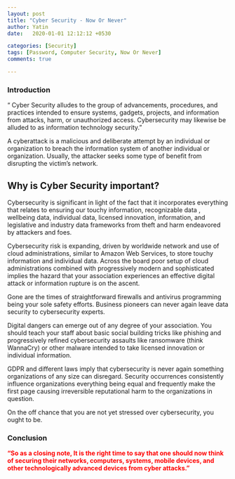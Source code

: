 ```yaml
---
layout: post
title: "Cyber Security - Now Or Never"
author: Yatin
date:   2020-01-01 12:12:12 +0530

categories: [Security]
tags: [Password, Computer Security, Now Or Never] 
comments: true

---
```


### Introduction

“ Cyber Security alludes to the group of advancements, procedures, and practices intended to ensure systems, gadgets, projects, and information from attacks, harm, or unauthorized access. Cybersecurity may likewise be alluded to as information technology security.”

A cyberattack is a malicious and deliberate attempt by an individual or organization to breach the information system of another individual or organization. Usually, the attacker seeks some type of benefit from disrupting the victim’s network.
<!--more-->

## Why is Cyber Security important?

Cybersecurity is significant in light of the fact that it incorporates everything that relates to ensuring our touchy information, recognizable data , wellbeing data, individual data, licensed innovation, information, and legislative and industry data frameworks from theft and harm endeavored by attackers and foes.

Cybersecurity risk is expanding, driven by worldwide network and use of cloud administrations, similar to Amazon Web Services, to store touchy information and individual data. Across the board poor setup of cloud administrations combined with progressively modern and sophisticated implies the hazard that your association experiences an effective digital attack or information rupture is on the ascent.

Gone are the times of straightforward firewalls and antivirus programming being your sole safety efforts. Business pioneers can never again leave data security to cybersecurity experts.

Digital dangers can emerge out of any degree of your association. You should teach your staff about basic social building tricks like phishing and progressively refined cybersecurity assaults like ransomware (think WannaCry) or other malware intended to take licensed innovation or individual information.

GDPR and different laws imply that cybersecurity is never again something organizations of any size can disregard. Security occurrences consistently influence organizations everything being equal and frequently make the first page causing irreversible reputational harm to the organizations in question.

On the off chance that you are not yet stressed over cybersecurity, you ought to be.


### Conclusion

<p style="color: red;"><strong>“So as a closing note, It is the right time to say that one should now think of securing their networks, computers, systems, mobile devices, and other technologically advanced devices from cyber attacks.”</strong>





